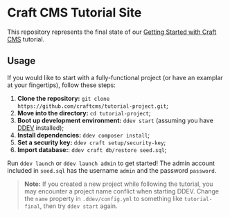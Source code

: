 # Craft CMS Tutorial Site

This repository represents the final state of our [Getting Started with Craft CMS](https://craftcms.com/docs/getting-started-tutorial/) tutorial.

## Usage

If you would like to start with a fully-functional project (or have an examplar at your fingertips), follow these steps:

1. **Clone the repository:** `git clone https://github.com/craftcms/tutorial-project.git`;
1. **Move into the directory:** `cd tutorial-project`;
1. **Boot up development environment:** `ddev start` (assuming you have [DDEV](https://craftcms.com/docs/5.x/install.html) installed);
1. **Install dependencies:** `ddev composer install`;
1. **Set a security key:** `ddev craft setup/security-key`;
1. **Import database:**: `ddev craft db/restore seed.sql`;

Run `ddev launch` or `ddev launch admin` to get started! The admin account included in `seed.sql` has the username `admin` and the password `password`.

> **Note:** If you created a new project while following the tutorial, you may encounter a project name conflict when starting DDEV. Change the `name` property in `.ddev/config.yml` to something like `tutorial-final`, then try `ddev start` again.
